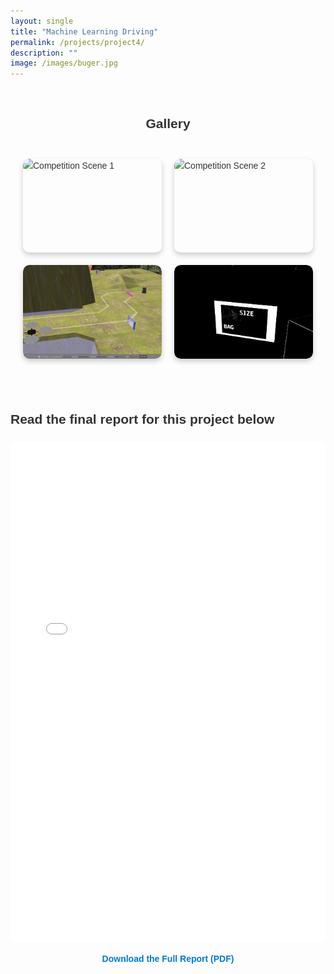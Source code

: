 ```yaml
---
layout: single
title: "Machine Learning Driving"
permalink: /projects/project4/
description: ""
image: /images/buger.jpg
---
```


<!-- Project Sections -->
<section id="The Competition">
  <h2 style="text-align: center;">Gallery</h2>
  <div class="gif-grid">
    <div class="gif-item">
      <img src="/files/last.gif" alt="Competition Scene 1">
    </div>
    <div class="gif-item">
      <img src="/files/sign5.gif" alt="Competition Scene 2">
    </div>
    <div class="gif-item">
      <img src="/files/sign6.gif" alt="Competition Scene 3">
    </div>
    <div class="gif-item">
      <img src="/files/blackwhitesigns.gif" alt="Competition Scene 4">
    </div>
  </div>
</section>

<section id="Final Report">
  <h2>Read the final report for this project below</h2>
  <div style="text-align: center; margin-top: 20px;">
    <iframe 
      src="/files/Adam_Jordan_353_Final_Report.pdf" 
      width="100%" 
      height="800px" 
      style="border: none; border-radius: 10px;">
    </iframe>
    <p style="margin-top: 10px;">
      <a href="/files/final_report.pdf" target="_blank" style="color: #007acc; text-decoration: none; font-weight: bold;">
        Download the Full Report (PDF)
      </a>
    </p>
  </div>
</section>



<style>
/* Section Styling */
section {
  padding: 5px 0; /* Optional: Adjust spacing above and below */
  margin: 20px 0; /* Optional: Add vertical spacing between sections */
  font-family: 'Arial', sans-serif; /* Optional: Set font family */
  font-size: 14px; /* Set font size */
  line-height: 1.6; /* Improve text readability */
  color: #333; /* Text color */
  border: none; /* Remove borders */
  background-color: transparent; /* Remove background color */
}



section img {
  max-width: 100%;
  height: auto;
  border-radius: 10px;
}

/* Heading Styling */
section h2 {
  margin-bottom: 20px;
  color: #333;
}

/* Smooth Scroll */
a[href^="#"] {
  text-decoration: none;
}
.gif-grid {
    display: grid;
    grid-template-columns: repeat(2, 1fr);
    gap: 20px;
    max-width: 600px;
    margin: 0 auto;
    padding: 20px;
}

.gif-item {
    width: 100%;
    height: 150px; /* Adjust for desired size */
    overflow: hidden;
    border-radius: 10px;
    position: relative;
    box-shadow: 0 4px 8px rgba(0, 0, 0, 0.2);
    transition: transform 0.3s ease, z-index 0.3s ease;
}

.gif-item img {
    width: 100%;
    height: 100%;
    object-fit: cover;
    transition: transform 0.3s ease;
}

.gif-item:hover {
    transform: scale(1.7); /* Expands the GIF */
    z-index: 10; /* Brings the hovered GIF to the front */
}

.gif-item:hover img {
    transform: scale(1.7); /* Ensures smooth zoom of the GIF */
}

</style>

<script>
  /* Smooth Scroll Script */
  document.querySelectorAll('a[href^="#"]').forEach(anchor => {
    anchor.addEventListener('click', function(e) {
      e.preventDefault();
      document.querySelector(this.getAttribute('href')).scrollIntoView({
        behavior: 'smooth'
      });
    });
  });
</script>
